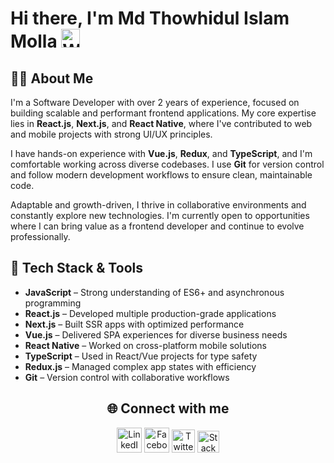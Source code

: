 # Hi there, I'm **Md Thowhidul Islam Molla** <img src="https://user-images.githubusercontent.com/26017543/213809353-c908d93c-3dff-4694-9d13-e0e5cbdb879c.png" width="30" alt="Waving Hand" />

## 👨‍💻 About Me

I'm a Software Developer with over 2 years of experience, focused on building scalable and performant frontend applications. My core expertise lies in **React.js**, **Next.js**, and **React Native**, where I've contributed to web and mobile projects with strong UI/UX principles.

I have hands-on experience with **Vue.js**, **Redux**, and **TypeScript**, and I'm comfortable working across diverse codebases. I use **Git** for version control and follow modern development workflows to ensure clean, maintainable code.

Adaptable and growth-driven, I thrive in collaborative environments and constantly explore new technologies. I'm currently open to opportunities where I can bring value as a frontend developer and continue to evolve professionally.

## 🚀 Tech Stack & Tools

- **JavaScript** – Strong understanding of ES6+ and asynchronous programming
- **React.js** – Developed multiple production-grade applications
- **Next.js** – Built SSR apps with optimized performance
- **Vue.js** – Delivered SPA experiences for diverse business needs
- **React Native** – Worked on cross-platform mobile solutions
- **TypeScript** – Used in React/Vue projects for type safety
- **Redux.js** – Managed complex app states with efficiency
- **Git** – Version control with collaborative workflows

<h2 align="center">🌐 Connect with me</h2>

<p align="center">
  <a href="https://www.linkedin.com/in/thowhidulislam/"><img src="https://img.icons8.com/?size=100&id=13930&format=png&color=000000" width="40" alt="LinkedIn"/></a>
  <a href="https://www.facebook.com/thowhid.ndc14"><img src="https://img.icons8.com/?size=100&id=uLWV5A9vXIPu&format=png&color=000000" width="40" alt="Facebook"/></a>
  <a href="https://x.com/islam_thowhidul"><img src="https://img.icons8.com/?size=100&id=phOKFKYpe00C&format=png&color=000000" width="37" alt="Twitter"/></a>
  <a href="https://stackexchange.com/users/41691128/md-thowhidul-islam-molla"><img src="https://img.icons8.com/?size=100&id=xpLsvIw1xpqQ&format=png&color=000000" width="35" alt="Stack Overflow"/></a>
</p>


